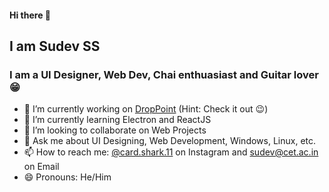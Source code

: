 #### Hi there 👋

## I am Sudev SS
### I am a UI Designer, Web Dev, Chai enthuasiast and Guitar lover 😁
<!--
**GameGodS3/GameGodS3** is a ✨ _special_ ✨ repository because its `README.md` (this file) appears on your GitHub profile.

Here are some ideas to get you started:
- 🤔 I’m looking for help with ...
- ⚡ Fun fact: 

-->
- 🔭 I’m currently working on [DropPoint](https://github.com/GameGodS3/DropPoint) (Hint: Check it out 😉)
- 🌱 I’m currently learning Electron and ReactJS
- 👯 I’m looking to collaborate on Web Projects
- 💬 Ask me about UI Designing, Web Development, Windows, Linux, etc.
- 📫 How to reach me: [@card.shark.11](https://instagram.com/card.shark.11) on Instagram and sudev@cet.ac.in on Email
- 😄 Pronouns: He/Him
